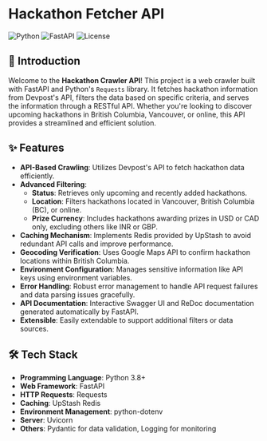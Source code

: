 # Hackathon Fetcher API

![Python](https://img.shields.io/badge/Python-3.8%2B-blue)
![FastAPI](https://img.shields.io/badge/FastAPI-0.95.2-brightgreen)
![License](https://img.shields.io/badge/License-MIT-yellow)


## 📖 Introduction

Welcome to the **Hackathon Crawler API**! This project is a web crawler built with FastAPI and Python's `Requests` library. It fetches hackathon information from Devpost's API, filters the data based on specific criteria, and serves the information through a RESTful API. Whether you're looking to discover upcoming hackathons in British Columbia, Vancouver, or online, this API provides a streamlined and efficient solution.

## ✨ Features

- **API-Based Crawling**: Utilizes Devpost's API to fetch hackathon data efficiently.
- **Advanced Filtering**: 
  - **Status**: Retrieves only upcoming and recently added hackathons.
  - **Location**: Filters hackathons located in Vancouver, British Columbia (BC), or online.
  - **Prize Currency**: Includes hackathons awarding prizes in USD or CAD only, excluding others like INR or GBP.
- **Caching Mechanism**: Implements Redis provided by UpStash to avoid redundant API calls and improve performance.
- **Geocoding Verification**: Uses Google Maps API to confirm hackathon locations within British Columbia.
- **Environment Configuration**: Manages sensitive information like API keys using environment variables.
- **Error Handling**: Robust error management to handle API request failures and data parsing issues gracefully.
- **API Documentation**: Interactive Swagger UI and ReDoc documentation generated automatically by FastAPI.
- **Extensible**: Easily extendable to support additional filters or data sources.

## 🛠️ Tech Stack

- **Programming Language**: Python 3.8+
- **Web Framework**: FastAPI
- **HTTP Requests**: Requests
- **Caching**: UpStash Redis
- **Environment Management**: python-dotenv
- **Server**: Uvicorn
- **Others**: Pydantic for data validation, Logging for monitoring
